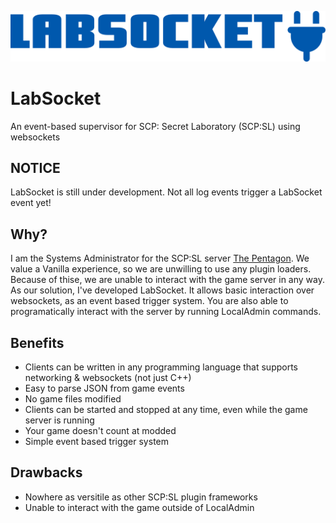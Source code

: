 ![LabSocket Logo](https://github.com/Frontesque/LabSocket/blob/main/labsocket.png?raw=true)
# LabSocket
An event-based supervisor for SCP: Secret Laboratory (SCP:SL) using websockets

## NOTICE
LabSocket is still under development. Not all log events trigger a LabSocket event yet!

## Why?
I am the Systems Administrator for the SCP:SL server [The Pentagon](https://pentagonscp.us). We value a Vanilla experience, so we are unwilling to use any plugin loaders. Because of thise, we are unable to interact with the game server in any way. As our solution, I've developed LabSocket. It allows basic interaction over websockets, as an event based trigger system. You are also able to programatically interact with the server by running LocalAdmin commands.

## Benefits
- Clients can be written in any programming language that supports networking & websockets (not just C++)
- Easy to parse JSON from game events
- No game files modified
- Clients can be started and stopped at any time, even while the game server is running
- Your game doesn't count at modded
- Simple event based trigger system

## Drawbacks
- Nowhere as versitile as other SCP:SL plugin frameworks
- Unable to interact with the game outside of LocalAdmin
